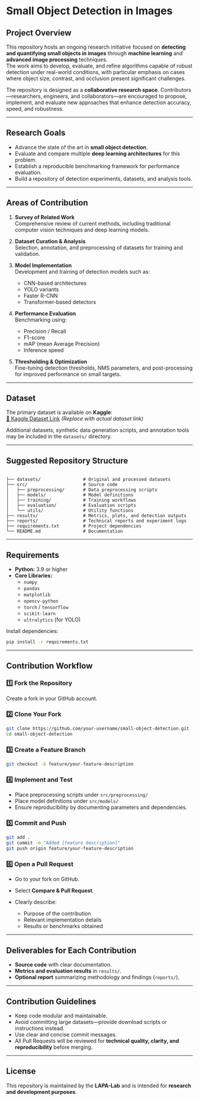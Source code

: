 # Small Object Detection in Images

## Project Overview
This repository hosts an ongoing research initiative focused on **detecting and quantifying small objects in images** through **machine learning** and **advanced image processing** techniques.  
The work aims to develop, evaluate, and refine algorithms capable of robust detection under real-world conditions, with particular emphasis on cases where object size, contrast, and occlusion present significant challenges.

The repository is designed as a **collaborative research space**. Contributors—researchers, engineers, and collaborators—are encouraged to propose, implement, and evaluate new approaches that enhance detection accuracy, speed, and robustness.

---

## Research Goals
- Advance the state of the art in **small object detection**.
- Evaluate and compare multiple **deep learning architectures** for this problem.
- Establish a reproducible benchmarking framework for performance evaluation.
- Build a repository of detection experiments, datasets, and analysis tools.

---

## Areas of Contribution
1. **Survey of Related Work**  
   Comprehensive review of current methods, including traditional computer vision techniques and deep learning models.

2. **Dataset Curation & Analysis**  
   Selection, annotation, and preprocessing of datasets for training and validation.

3. **Model Implementation**  
   Development and training of detection models such as:
   - CNN-based architectures
   - YOLO variants
   - Faster R-CNN
   - Transformer-based detectors

4. **Performance Evaluation**  
   Benchmarking using:
   - Precision / Recall
   - F1-score
   - mAP (mean Average Precision)
   - Inference speed

5. **Thresholding & Optimization**  
   Fine-tuning detection thresholds, NMS parameters, and post-processing for improved performance on small targets.

---

## Dataset
The primary dataset is available on **Kaggle**:  
[🔗 Kaggle Dataset Link](https://www.kaggle.com/) *(Replace with actual dataset link)*

Additional datasets, synthetic data generation scripts, and annotation tools may be included in the `datasets/` directory.

---

## Suggested Repository Structure
```

├── datasets/                # Original and processed datasets
├── src/                     # Source code
│   ├── preprocessing/       # Data preprocessing scripts
│   ├── models/              # Model definitions
│   ├── training/            # Training workflows
│   ├── evaluation/          # Evaluation scripts
│   └── utils/               # Utility functions
├── results/                 # Metrics, plots, and detection outputs
├── reports/                 # Technical reports and experiment logs
├── requirements.txt         # Project dependencies
└── README.md                # Documentation

````

---

## Requirements
- **Python:** 3.9 or higher
- **Core Libraries:**
  - `numpy`
  - `pandas`
  - `matplotlib`
  - `opencv-python`
  - `torch` / `tensorflow`
  - `scikit-learn`
  - `ultralytics` (for YOLO)

Install dependencies:
```bash
pip install -r requirements.txt
````

---

## Contribution Workflow

### 1️⃣ Fork the Repository

Create a fork in your GitHub account.

### 2️⃣ Clone Your Fork

```bash
git clone https://github.com/your-username/small-object-detection.git
cd small-object-detection
```

### 3️⃣ Create a Feature Branch

```bash
git checkout -b feature/your-feature-description
```

### 4️⃣ Implement and Test

* Place preprocessing scripts under `src/preprocessing/`
* Place model definitions under `src/models/`
* Ensure reproducibility by documenting parameters and dependencies.

### 5️⃣ Commit and Push

```bash
git add .
git commit -m "Added [feature description]"
git push origin feature/your-feature-description
```

### 6️⃣ Open a Pull Request

* Go to your fork on GitHub.
* Select **Compare & Pull Request**.
* Clearly describe:

  * Purpose of the contribution
  * Relevant implementation details
  * Results or benchmarks obtained

---

## Deliverables for Each Contribution

* **Source code** with clear documentation.
* **Metrics and evaluation results** in `results/`.
* **Optional report** summarizing methodology and findings (`reports/`).

---

## Contribution Guidelines

* Keep code modular and maintainable.
* Avoid committing large datasets—provide download scripts or instructions instead.
* Use clear and concise commit messages.
* All Pull Requests will be reviewed for **technical quality, clarity, and reproducibility** before merging.

---

##  License

This repository is maintained by the **LAPA-Lab** and is intended for **research and development purposes**.

```


